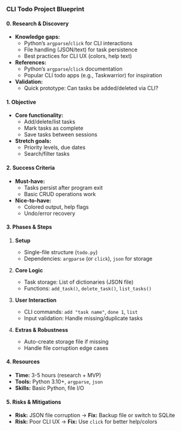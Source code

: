

### **CLI Todo Project Blueprint**  
#### **0. Research & Discovery**  
- **Knowledge gaps:**  
  - Python’s `argparse`/`click` for CLI interactions  
  - File handling (JSON/text) for task persistence  
  - Best practices for CLI UX (colors, help text)  
- **References:**  
  - Python’s `argparse`/`click` documentation  
  - Popular CLI todo apps (e.g., Taskwarrior) for inspiration  
- **Validation:**  
  - Quick prototype: Can tasks be added/deleted via CLI?  

#### **1. Objective**  
- **Core functionality:**  
  - Add/delete/list tasks  
  - Mark tasks as complete  
  - Save tasks between sessions  
- **Stretch goals:**  
  - Priority levels, due dates  
  - Search/filter tasks  

#### **2. Success Criteria**  
- **Must-have:**  
  - Tasks persist after program exit  
  - Basic CRUD operations work  
- **Nice-to-have:**  
  - Colored output, help flags  
  - Undo/error recovery  

#### **3. Phases & Steps**  
1. **Setup**  
   - Single-file structure (`todo.py`)  
   - Dependencies: `argparse` (or `click`), `json` for storage  

2. **Core Logic**  
   - Task storage: List of dictionaries (JSON file)  
   - Functions: `add_task()`, `delete_task()`, `list_tasks()`  

3. **User Interaction**  
   - CLI commands: `add "task name"`, `done 1`, `list`  
   - Input validation: Handle missing/duplicate tasks  

4. **Extras & Robustness**  
   - Auto-create storage file if missing  
   - Handle file corruption edge cases  

#### **4. Resources**  
- **Time:** 3-5 hours (research + MVP)  
- **Tools:** Python 3.10+, `argparse`, `json`  
- **Skills:** Basic Python, file I/O  

#### **5. Risks & Mitigations**  
- **Risk:** JSON file corruption → **Fix:** Backup file or switch to SQLite  
- **Risk:** Poor CLI UX → **Fix:** Use `click` for better help/colors  

